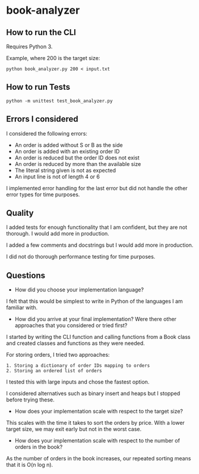 # book-analyzer  
  
## How to run the CLI

Requires Python 3.

Example, where 200 is the target size:

`python book_analyzer.py 200 < input.txt`

## How to run Tests

`python -m unittest test_book_analyzer.py`

## Errors I considered

I considered the following errors:

* An order is added without S or B as the side
* An order is added with an existing order ID
* An order is reduced but the order ID does not exist
* An order is reduced by more than the available size
* The literal string given is not as expected
* An input line is not of length 4 or 6

I implemented error handling for the last error but did not handle the other error types for time purposes.

## Quality

I added tests for enough functionality that I am confident, but they are not thorough.
I would add more in production.

I added a few comments and docstrings but I would add more in production.

I did not do thorough performance testing for time purposes.

## Questions

* How did you choose your implementation language?

I felt that this would be simplest to write in Python of the languages I am familiar with.

* How did you arrive at your final implementation? Were there other approaches that you considered or tried first? 

I started by writing the CLI function and calling functions from a Book class and created classes and functions as they were needed.

For storing orders, I tried two approaches:

    1. Storing a dictionary of order IDs mapping to orders
    2. Storing an ordered list of orders

I tested this with large inputs and chose the fastest option.

I considered alternatives such as binary insert and heaps but I stopped before trying these.

* How does your implementation scale with respect to the target size?

This scales with the time it takes to sort the orders by price.
With a lower target size, we may exit early but not in the worst case.

* How does your implementation scale with respect to the number of orders in the book? 

As the number of orders in the book increases, our repeated sorting means that it is O(n log n).

